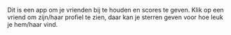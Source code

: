 Dit is een app om je vrienden bij te houden en scores te geven.
Klik op een vriend om zijn/haar profiel te zien, daar kan je sterren geven voor hoe leuk je hem/haar vind.